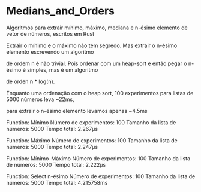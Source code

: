 # Medians_and_Orders

Algoritmos para extrair mínimo, máximo, mediana e n-ésimo elemento de vetor de números, escritos em Rust

Extrair o mínimo e o máximo não tem segredo. Mas extrair o n-ésimo elemento escrevendo um algoritmo

de ordem n é não trivial. Pois ordenar com um heap-sort e então pegar o n-ésimo é simples, mas é um algoritmo

de orden n * log(n).

Enquanto uma ordenação com o heap sort, 100 experimentos para listas de 5000 números leva ~22ms, 

para extrair o n-ésimo elemento levamos apenas ~4.5ms

Function: Mínimo
Número de experimentos: 100
Tamanho da lista de números: 5000
Tempo total: 2.267µs

Function: Máximo
Número de experimentos: 100
Tamanho da lista de números: 5000
Tempo total: 2.247µs

Function: Mínimo-Máximo
Número de experimentos: 100
Tamanho da lista de números: 5000
Tempo total: 2.222µs

Function: Select n-ésimo
Número de experimentos: 100
Tamanho da lista de números: 5000
Tempo total: 4.215758ms



